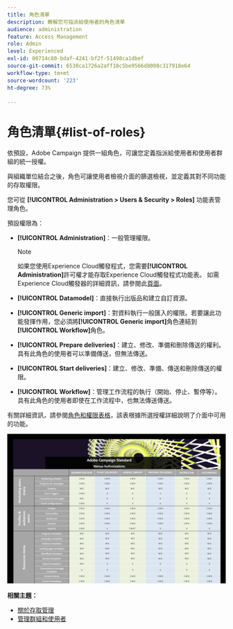 ```yaml
---
title: 角色清單
description: 瞭解您可指派給使用者的角色清單
audience: administration
feature: Access Management
role: Admin
level: Experienced
exl-id: 00714c80-bdaf-4241-bf2f-51498ca1dbef
source-git-commit: 6530ca1726a2aff18c5be9566d8008c317918e64
workflow-type: tm+mt
source-wordcount: '223'
ht-degree: 73%

---
```


# 角色清單{#list-of-roles}

依預設，Adobe Campaign 提供一組角色，可讓您定義指派給使用者和使用者群組的統一授權。

與組織單位結合之後，角色可讓使用者檢視介面的篩選檢視，並定義其對不同功能的存取權限。

您可從 **[!UICONTROL Administration > Users & Security > Roles]** 功能表管理角色。

預設權限為：

* **[!UICONTROL Administration]**：一般管理權限。

  >[!NOTE]
  >
  >如果您使用Experience Cloud觸發程式，您需要&#x200B;**[!UICONTROL Administration]**&#x200B;許可權才能存取Experience Cloud觸發程式功能表。 如需Experience Cloud觸發器的詳細資訊，請參閱此[頁面](../../integrating/using/about-adobe-experience-cloud-triggers.md)。

* **[!UICONTROL Datamodel]**：直接執行出版品和建立自訂資源。
* **[!UICONTROL Generic import]**：對資料執行一般匯入的權限。若要讓此功能發揮作用，您必須將&#x200B;**[!UICONTROL Generic import]**&#x200B;角色連結到&#x200B;**[!UICONTROL Workflow]**&#x200B;角色。
* **[!UICONTROL Prepare deliveries]**：建立、修改、準備和刪除傳送的權利。具有此角色的使用者可以準備傳送，但無法傳送。
* **[!UICONTROL Start deliveries]**：建立、修改、準備、傳送和刪除傳送的權限。
* **[!UICONTROL Workflow]**：管理工作流程的執行（開始、停止、暫停等）。具有此角色的使用者即使在工作流程中，也無法傳送傳送。

有關詳細資訊，請參閱[角色和權限表格](/help/administration/using/assets/acs_rights.pdf)，該表根據所選授權詳細說明了介面中可用的功能。

[![影像](assets/user_management_3.png)](https://experienceleague.adobe.com/docs/campaign-standard/assets/acs_rights.pdf)

**相關主題：**

* [關於存取管理](../../administration/using/about-access-management.md)
* [管理群組和使用者](../../administration/using/managing-groups-and-users.md)
